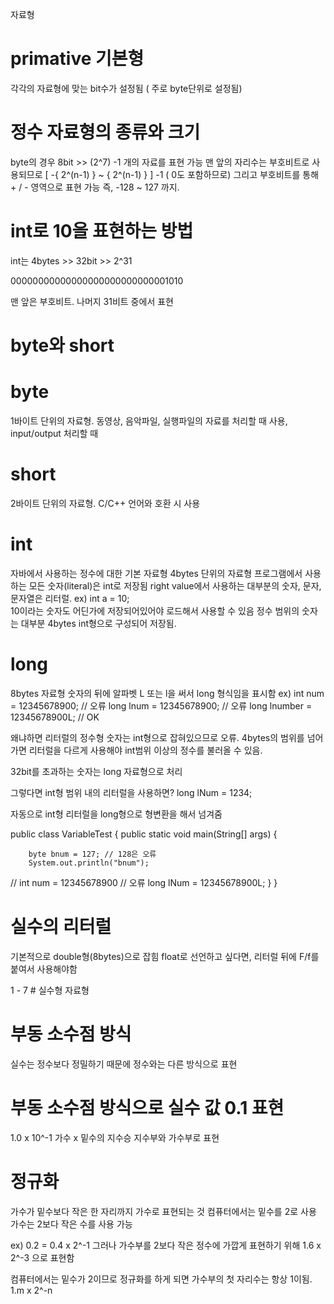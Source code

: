 자료형

# primative 기본형

각각의 자료형에 맞는 bit수가 설정됨 ( 주로 byte단위로 설정됨)

# 정수 자료형의 종류와 크기

byte의 경우 8bit >> (2^7) -1 개의 자료를 표현 가능
맨 앞의 자리수는 부호비트로 사용되므로 [ -{ 2^(n-1) } ~ { 2^(n-1) } ] -1 
( 0도 포함하므로)
그리고 부호비트를 통해 + / - 영역으로 표현 가능
즉, -128 ~ 127 까지.

# int로 10을 표현하는 방법

int는 4bytes >> 32bit >> 2^31

00000000000000000000000000001010

맨 앞은 부호비트. 나머지 31비트 중에서 표현

# byte와 short

# byte
1바이트 단위의 자료형. 동영상, 음악파일, 실행파일의 자료를 처리할 때 사용, input/output 처리할 때

# short
2바이트 단위의 자료형. C/C++ 언어와 호환 시 사용

# int
자바에서 사용하는 정수에 대한 기본 자료형
4bytes 단위의 자료형
프로그램에서 사용하는 모든 숫자(literal)은 int로 저장됨
right value에서 사용하는 대부분의 숫자, 문자, 문자열은 리터럴.
ex) int a = 10;  
10이라는 숫자도 어딘가에 저장되어있어야 로드해서 사용할 수 있음
정수 범위의 숫자는 대부분 4bytes int형으로 구성되어 저장됨.

# long
8bytes 자료형
숫자의 뒤에 알파벳 L 또는 l을 써서 long 형식임을 표시함
ex) int num = 12345678900; // 오류
long lnum = 12345678900; // 오류
long lnumber = 12345678900L; // OK

왜냐하면 리터럴의 정수형 숫자는 int형으로 잡혀있으므로 오류.
4bytes의 범위를 넘어가면 리터럴을 다르게 사용해야 int범위 이상의 정수를 불러올 수 있음.

32bit를 초과하는 숫자는 long 자료형으로 처리

그렇다면 int형 범위 내의 리터럴을 사용하면?
long lNum = 1234; 

자동으로 int형 리터럴을 long형으로 형변환을 해서 넘겨줌

public class VariableTest {
	public static void main(String[] args) {

		byte bnum = 127; // 128은 오류
		System.out.println("bnum");
		
//		int num = 12345678900 // 오류
		long lNum = 12345678900L;
	}
}

# 실수의 리터럴
기본적으로 double형(8bytes)으로 잡힘
float로 선언하고 싶다면, 리터럴 뒤에 F/f를 붙여서 사용해야함


1 - 7 # 실수형 자료형

# 부동 소수점 방식
실수는 정수보다 정밀하기 때문에 정수와는 다른 방식으로 표현

# 부동 소수점 방식으로 실수 값 0.1 표현
1.0 x 10^-1
가수 x 밑수의 지수승
지수부와 가수부로 표현

# 정규화
가수가 밑수보다 작은 한 자리까지 가수로 표현되는 것
컴퓨터에서는 밑수를 2로 사용
가수는 2보다 작은 수를 사용 가능

ex) 0.2 = 0.4 x 2^-1
그러나 가수부를 2보다 작은 정수에 가깝게 표현하기 위해
1.6 x 2^-3 으로 표현함

컴퓨터에서는 밑수가 2이므로 정규화를 하게 되면 가수부의 첫 자리수는 항상 1이됨.
1.m x 2^-n 

